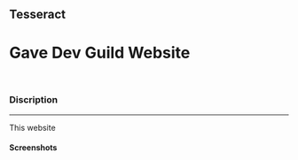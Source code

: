 ## Tesseract 
# Gave Dev Guild Website 

<br />

### Discription 
<hr />
<p> This website  </p>

#### Screenshots
